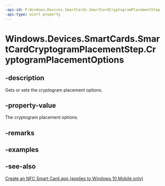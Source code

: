 ```yaml
---
-api-id: P:Windows.Devices.SmartCards.SmartCardCryptogramPlacementStep.CryptogramPlacementOptions
-api-type: winrt property
---
```


<!-- Property syntax
public Windows.Devices.SmartCards.SmartCardCryptogramPlacementOptions CryptogramPlacementOptions { get;  set; }
-->

# Windows.Devices.SmartCards.SmartCardCryptogramPlacementStep.CryptogramPlacementOptions

## -description
Gets or sets the cryptogram placement options.

## -property-value
The cryptogram placement options.

## -remarks

## -examples

## -see-also
[Create an NFC Smart Card app (applies to Windows 10 Mobile only)](/windows/uwp/devices-sensors/host-card-emulation)
